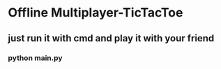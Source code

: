 #  Offline Multiplayer-TicTacToe

## just run it with cmd and play it with your friend


### python main.py
